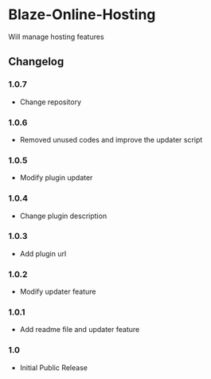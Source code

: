 # Blaze-Online-Hosting
Will manage hosting features

## Changelog

### 1.0.7
* Change repository

### 1.0.6
* Removed unused codes and improve the updater script

### 1.0.5
* Modify plugin updater

### 1.0.4
* Change plugin description

### 1.0.3
* Add plugin url

### 1.0.2
* Modify updater feature

### 1.0.1
* Add readme file and updater feature

### 1.0
* Initial Public Release
